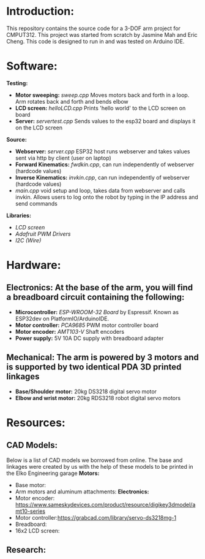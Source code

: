 # Introduction:
  This repository contains the source code for a 3-DOF arm project for CMPUT312. This project was started from scratch by Jasmine Mah and Eric Cheng. This code is designed to run in and was tested on Arduino IDE. 

# Software:
**Testing:**
- **Motor sweeping:** *sweep.cpp* Moves motors back and forth in a loop. Arm rotates back and forth and bends elbow
- **LCD screen:** *helloLCD.cpp* Prints 'hello world' to the LCD screen on board
- **Server:** *servertest.cpp* Sends values to the esp32 board and displays it on the LCD screen

**Source:**
- **Webserver:** *server.cpp* ESP32 host runs webserver and takes values sent via http by client (user on laptop)
- **Forward Kinematics:** *fwdkin.cpp*, can run independently of webserver (hardcode values)
- **Inverse Kinematics:** *invkin.cpp*, can run independently of webserver (hardcode values)
- *main.cpp* void setup and loop, takes data from webserver and calls invkin. Allows users to log onto the robot by typing in the IP address and send commands

**Libraries:**
- *LCD screen*
- *Adafruit PWM Drivers*
- *I2C (Wire)*

# Hardware:
## Electronics: At the base of the arm, you will find a breadboard circuit containing the following:
- **Microcontroller:** *ESP-WROOM-32 Board* by Espressif. Known as ESP32dev on PlatformIO/ArduinoIDE.
- **Motor controller:** *PCA9685* PWM motor controller board
- **Motor encoder:** *AMT103-V* Shaft encoders
- **Power supply:** 5V 10A DC supply with breadboard adapter

## Mechanical: The arm is powered by 3 motors and is supported by two identical PDA 3D printed linkages
- **Base/Shoulder motor:** 20kg DS3218 digital servo motor
- **Elbow and wrist motor:** 20kg RDS3218 robot digital servo motors

# Resources:
## CAD Models:
  Below is a list of CAD models we borrowed from online. The base and linkages were created by us with the help of these models to be printed in the Elko Engineering garage
**Motors:**
- Base motor:
- Arm motors and aluminum attachments:
**Electronics:**
- Motor encoder: https://www.sameskydevices.com/product/resource/digikey3dmodel/amt10-series
- Motor controller:https://grabcad.com/library/servo-ds3218mg-1
- Breadboard:
- 16x2 LCD screen:

## Research:

